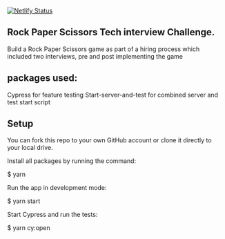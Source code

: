 [![Netlify Status](https://api.netlify.com/api/v1/badges/0051e0de-3503-46b5-ac2d-617c055cc4cc/deploy-status)](https://app.netlify.com/sites/amazing-volhard-7db815/deploys)

## Rock Paper Scissors Tech interview Challenge.

Build a Rock Paper Scissors game as part of a hiring process which included two interviews, pre and post implementing the game

## packages used:
Cypress for feature testing
Start-server-and-test for combined server and test start script

## Setup
You can fork this repo to your own GitHub account or clone it directly to your local drive.

Install all packages by running the command:

$ yarn

Run the app in development mode:

$ yarn start

Start Cypress and run the tests:

$ yarn cy:open
